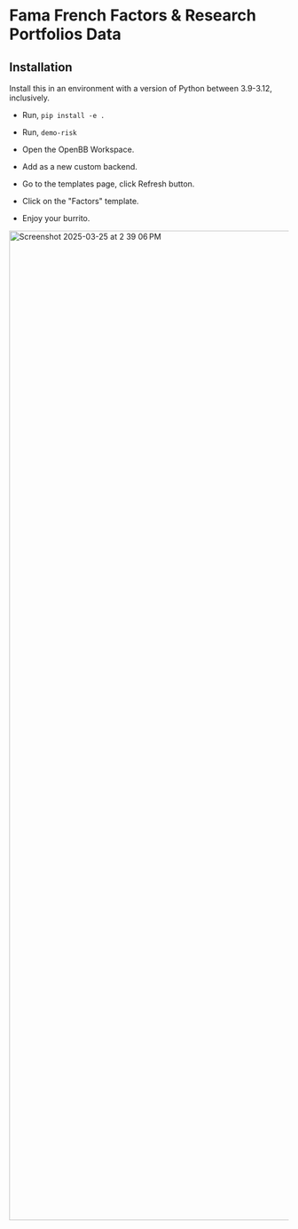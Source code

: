 # Fama French Factors & Research Portfolios Data

## Installation

Install this in an environment with a version of Python between 3.9-3.12, inclusively.

- Run, `pip install -e .`

- Run, `demo-risk`

- Open the OpenBB Workspace.

- Add as a new custom backend.

- Go to the templates page, click Refresh button.

- Click on the "Factors" template.

- Enjoy your burrito.

<img width="1783" alt="Screenshot 2025-03-25 at 2 39 06 PM" src="https://github.com/user-attachments/assets/e5e5a454-3123-4644-9820-4d039a0661a3" />
